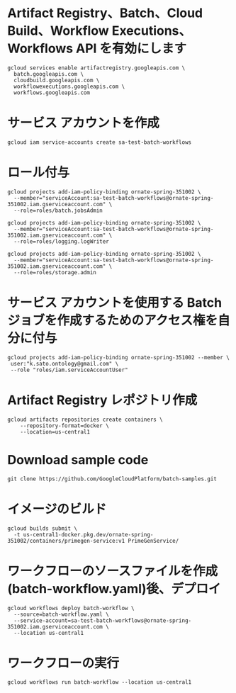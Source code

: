 # Artifact Registry、Batch、Cloud Build、Workflow Executions、Workflows API を有効にします

```
gcloud services enable artifactregistry.googleapis.com \
  batch.googleapis.com \
  cloudbuild.googleapis.com \
  workflowexecutions.googleapis.com \
  workflows.googleapis.com
```

# サービス アカウントを作成

```
gcloud iam service-accounts create sa-test-batch-workflows

```

# ロール付与

```
gcloud projects add-iam-policy-binding ornate-spring-351002 \
  --member="serviceAccount:sa-test-batch-workflows@ornate-spring-351002.iam.gserviceaccount.com" \
  --role=roles/batch.jobsAdmin

gcloud projects add-iam-policy-binding ornate-spring-351002 \
  --member="serviceAccount:sa-test-batch-workflows@ornate-spring-351002.iam.gserviceaccount.com" \
  --role=roles/logging.logWriter

gcloud projects add-iam-policy-binding ornate-spring-351002 \
  --member="serviceAccount:sa-test-batch-workflows@ornate-spring-351002.iam.gserviceaccount.com" \
  --role=roles/storage.admin
```

# サービス アカウントを使用する Batch ジョブを作成するためのアクセス権を自分に付与

```
gcloud projects add-iam-policy-binding ornate-spring-351002 --member \
 user:"k.sato.ontology@gmail.com" \
 --role "roles/iam.serviceAccountUser"
```

# Artifact Registry レポジトリ作成

```
gcloud artifacts repositories create containers \
    --repository-format=docker \
    --location=us-central1
```

# Download sample code

```
git clone https://github.com/GoogleCloudPlatform/batch-samples.git
```

# イメージのビルド

```
gcloud builds submit \
  -t us-central1-docker.pkg.dev/ornate-spring-351002/containers/primegen-service:v1 PrimeGenService/
```

# ワークフローのソースファイルを作成(batch-workflow.yaml)後、デプロイ

```
gcloud workflows deploy batch-workflow \
  --source=batch-workflow.yaml \
  --service-account=sa-test-batch-workflows@ornate-spring-351002.iam.gserviceaccount.com \
  --location us-central1
```

# ワークフローの実行

```
gcloud workflows run batch-workflow --location us-central1
```
